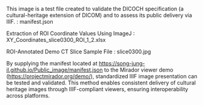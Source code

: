 This image is a test file created to validate the DICOCH specification (a cultural-heritage extension of DICOM) and to assess its public delivery via IIIF. : manifest.json

Extraction of ROI Coordinate Values Using ImageJ : XY_Coordinates_slice0300_ROI_1_2.xlsx

ROI-Annotated Demo CT Slice Sample File : slice0300.jpg

By supplying the manifest located at https://song-jung-il.github.io/Public_image/manifest.json to the Mirador viewer demo (https://projectmirador.org/demo/), standardized IIIF image presentation can be tested and validated. This method enables consistent delivery of cultural heritage images through IIIF-compliant viewers, ensuring interoperability across platforms.
